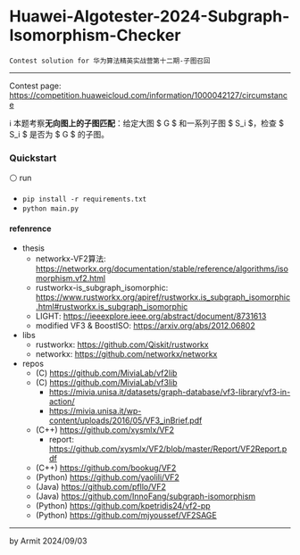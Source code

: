 # Huawei-Algotester-2024-Subgraph-Isomorphism-Checker

    Contest solution for 华为算法精英实战营第十二期-子图召回

----

Contest page: https://competition.huaweicloud.com/information/1000042127/circumstance  

ℹ 本题考察**无向图上的子图匹配**：给定大图 $ G $ 和一系列子图 $ S_i $，检查 $ S_i $ 是否为 $ G $ 的子图。


### Quickstart

⚪ run

- `pip install -r requirements.txt`
- `python main.py`


#### refenrence

- thesis
  - networkx-VF2算法: https://networkx.org/documentation/stable/reference/algorithms/isomorphism.vf2.html
  - rustworkx-is_subgraph_isomorphic: https://www.rustworkx.org/apiref/rustworkx.is_subgraph_isomorphic.html#rustworkx.is_subgraph_isomorphic
  - LIGHT: https://ieeexplore.ieee.org/abstract/document/8731613
  - modified VF3 & BoostISO: https://arxiv.org/abs/2012.06802
- libs
  - rustworkx: https://github.com/Qiskit/rustworkx
  - networkx: https://github.com/networkx/networkx
- repos
  - (C) https://github.com/MiviaLab/vf2lib
  - (C) https://github.com/MiviaLab/vf3lib
    - https://mivia.unisa.it/datasets/graph-database/vf3-library/vf3-in-action/
    - https://mivia.unisa.it/wp-content/uploads/2016/05/VF3_inBrief.pdf
  - (C++) https://github.com/xysmlx/VF2
    - report: https://github.com/xysmlx/VF2/blob/master/Report/VF2Report.pdf
  - (C++) https://github.com/bookug/VF2
  - (Python) https://github.com/yaolili/VF2
  - (Java) https://github.com/pfllo/VF2
  - (Java) https://github.com/InnoFang/subgraph-isomorphism
  - (Python) https://github.com/kpetridis24/vf2-pp
  - (Python) https://github.com/mjyoussef/VF2SAGE

----
by Armit
2024/09/03
